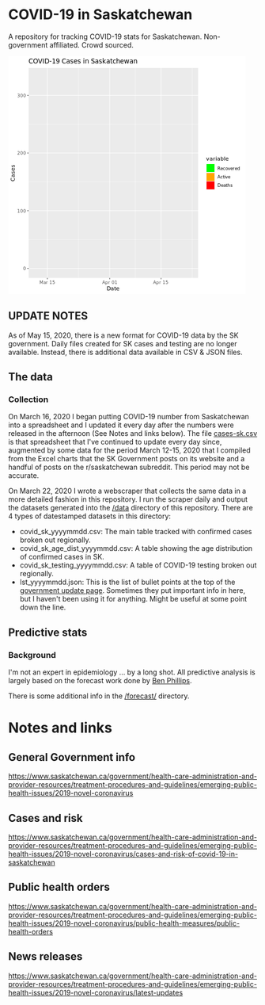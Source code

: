 # COVID-19 in Saskatchewan

A repository for tracking COVID-19 stats for Saskatchewan. Non-government affiliated. Crowd sourced.

![sask COVID-19 cases over time](output/cases_gif.gif)

## UPDATE NOTES

As of May 15, 2020, there is a new format for COVID-19 data by the SK government. Daily files created for SK cases and testing are no longer available. Instead, there is additional data available in CSV & JSON files.

## The data

###  Collection

On March 16, 2020 I began putting COVID-19 number from Saskatchewan into a spreadsheet and I updated it every day after the numbers were released in the afternoon (See Notes and links below). The file [cases-sk.csv](https://github.com/SaskOpenData/covid19-sask/blob/master/data/cases-sk.csv) is that spreadsheet that I've continued to update every day since, augmented by some data for the period March 12-15, 2020 that I compiled from the Excel charts that the SK Government posts on its website and a handful of posts on the r/saskatchewan subreddit. This period may not be accurate.

On March 22, 2020 I wrote a webscraper that collects the same data in a more detailed fashion in this repository. I run the scraper daily and output the datasets generated into the [/data](https://github.com/SaskOpenData/covid19-sask/tree/master/data) directory of this repository. There are 4 types of datestamped datasets in this directory:

- covid_sk_yyyymmdd.csv: The main table tracked with confirmed cases broken out regionally.
- covid_sk_age_dist_yyyymmdd.csv: A table showing the age distribution of confirmed cases in SK.
- covid_sk_testing_yyyymmdd.csv: A table of COVID-19 testing broken out regionally.
- lst_yyyymmdd.json: This is the list of bullet points at the top of the [government update page](https://www.saskatchewan.ca/government/health-care-administration-and-provider-resources/treatment-procedures-and-guidelines/emerging-public-health-issues/2019-novel-coronavirus/cases-and-risk-of-covid-19-in-saskatchewan). Sometimes  they put important info in here, but I haven't been using it for anything. Might be useful at some point down the line.



## Predictive stats

### Background 

I'm not an expert in epidemiology ... by a long shot. All predictive analysis is largely based on the forecast work done by [Ben Phillips](https://github.com/benflips/nCovForecast). 

There is some additional info in the [/forecast/](https://github.com/SaskOpenData/covid19-sask/tree/master/forecast) directory.


# Notes and links

## General Government info

https://www.saskatchewan.ca/government/health-care-administration-and-provider-resources/treatment-procedures-and-guidelines/emerging-public-health-issues/2019-novel-coronavirus

## Cases and risk

https://www.saskatchewan.ca/government/health-care-administration-and-provider-resources/treatment-procedures-and-guidelines/emerging-public-health-issues/2019-novel-coronavirus/cases-and-risk-of-covid-19-in-saskatchewan

## Public health orders

https://www.saskatchewan.ca/government/health-care-administration-and-provider-resources/treatment-procedures-and-guidelines/emerging-public-health-issues/2019-novel-coronavirus/public-health-measures/public-health-orders

## News releases

https://www.saskatchewan.ca/government/health-care-administration-and-provider-resources/treatment-procedures-and-guidelines/emerging-public-health-issues/2019-novel-coronavirus/latest-updates

